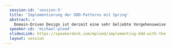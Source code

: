 ```yaml
---
  session-id: 'session-5'
  title: 'Implementierung der DDD-Patterns mit Spring'
  abstract: >
    Domain-Driven Design ist derzeit eine sehr beliebte Vorgehensweise zur Umsetzung von Microservices. Diese Session soll Ihnen einen Überblick geben, wie Sie verschiedene Aspekte von Domain-Driven Design mit Hilfe des Spring-Ökosystems umsetzen können. Wir werden einen Blick darauf werfen, wie Sie Ihre Microservices mit Bounded Contexts und Strategic Design modellieren können, danach werden wir in einen Microservice eintauchen und untersuchen, wie Sie beispielsweise Services, Aggregates, Repositories und Domain Events implementieren können. Dabei betrachten wir, welchen Mehrwert Spring-Technologien wie Spring Boot, Data und Cloud liefern und wo wir besser auf Plain Java setzen. Dieser Vortrag besteht aus 20 Prozent Theorie und 80 Prozent Code.
  speaker-id: 'michael-ploed'
  slidesLink: https://speakerdeck.com/mploed/implementing-ddd-with-the-spring-ecosystem
  layout: session
---
```


